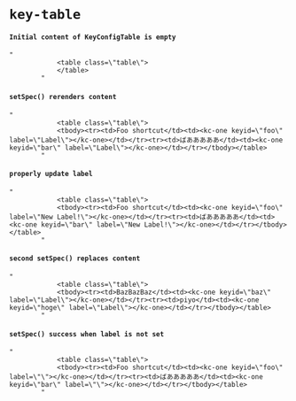 # `key-table`

#### `Initial content of KeyConfigTable is empty`

```
"
            <table class=\"table\">
            </table>
        "
```

#### `setSpec() rerenders content`

```
"
            <table class=\"table\">
            <tbody><tr><td>Foo shortcut</td><td><kc-one keyid=\"foo\" label=\"Label\"></kc-one></td></tr><tr><td>ばあああああ</td><td><kc-one keyid=\"bar\" label=\"Label\"></kc-one></td></tr></tbody></table>
        "
```

#### `properly update label`

```
"
            <table class=\"table\">
            <tbody><tr><td>Foo shortcut</td><td><kc-one keyid=\"foo\" label=\"New Label!\"></kc-one></td></tr><tr><td>ばあああああ</td><td><kc-one keyid=\"bar\" label=\"New Label!\"></kc-one></td></tr></tbody></table>
        "
```

#### `second setSpec() replaces content`

```
"
            <table class=\"table\">
            <tbody><tr><td>BazBazBaz</td><td><kc-one keyid=\"baz\" label=\"Label\"></kc-one></td></tr><tr><td>piyo</td><td><kc-one keyid=\"hoge\" label=\"Label\"></kc-one></td></tr></tbody></table>
        "
```

#### `setSpec() success when label is not set`

```
"
            <table class=\"table\">
            <tbody><tr><td>Foo shortcut</td><td><kc-one keyid=\"foo\" label=\"\"></kc-one></td></tr><tr><td>ばあああああ</td><td><kc-one keyid=\"bar\" label=\"\"></kc-one></td></tr></tbody></table>
        "
```


